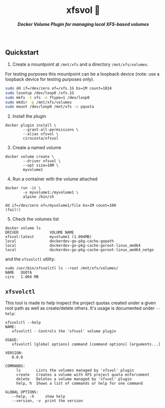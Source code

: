 <h1 align="center">xfsvol 📂  </h1>

<h5 align="center">Docker Volume Plugin for managing local XFS-based volumes</h5>

<br/>

## Quickstart

1. Create a mountpoint at `/mnt/xfs` and a directory `/mnt/xfs/volumes`. 

For testing purposes this mountpoint can be a loopback device (note: use a loopback device for testing purposes only).

```sh
sudo dd if=/dev/zero of=/xfs.1G bs=1M count=1024
sudo losetup /dev/loop0 /xfs.1G
sudo mkfs -t xfs -n ftype=1 /dev/loop0
sudo mkdir -p /mnt/xfs/volumes
sudo mount /dev/loop0 /mnt/xfs -o pquota
```

2. Install the plugin

```
docker plugin install \
        --grant-all-permissions \
        --alias xfsvol \
        cirocosta/xfsvol
```

3. Create a named volume

```
docker volume create \
        --driver xfsvol \
        --opt size=10M \
        myvolume1
```

4. Run a container with the volume attached

```
docker run -it \
        -v myvolume1:/myvolume1 \
        alpine /bin/sh

dd if=/dev/zero of=/myvolume1/file bs=1M count=100
(fail!)
```

5. Check the volumes list

```
docker volume ls
DRIVER              VOLUME NAME
xfsvol:latest       myvolume1 (1.004MB)
local               dockerdev-go-pkg-cache-gopath
local               dockerdev-go-pkg-cache-goroot-linux_amd64
local               dockerdev-go-pkg-cache-goroot-linux_amd64_netgo
```

and the `xfsvolctl` utility:

```
sudo /usr/bin/xfsvolctl ls --root /mnt/xfs/volumes/
NAME   QUOTA
ciro   1.004 MB
```

## `xfsvolctl`

This tool is made to help inspect the project quotas created under a given root path as well as create/delete others. It's usage is documented under `--help`:

```
xfsvolctl --help
NAME:
   xfsvolctl - Controls the 'xfsvol' volume plugin

USAGE:
   xfsvolctl [global options] command [command options] [arguments...]

VERSION:
   0.0.0

COMMANDS:
     ls       Lists the volumes managed by 'xfsvol' plugin
     create   Creates a volume with XFS project quota enforcement
     delete   Deletes a volume managed by 'xfsvol' plugin
     help, h  Shows a list of commands or help for one command

GLOBAL OPTIONS:
   --help, -h     show help
   --version, -v  print the version
```

